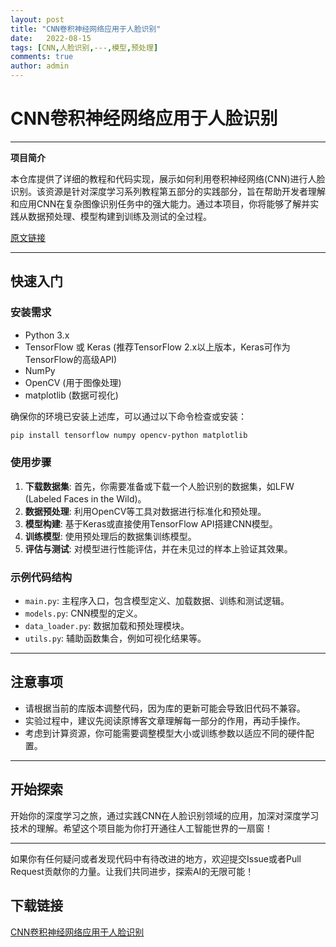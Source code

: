 ```yaml
---
layout: post
title: "CNN卷积神经网络应用于人脸识别"
date:   2022-08-15
tags: [CNN,人脸识别,---,模型,预处理]
comments: true
author: admin
---
```

# CNN卷积神经网络应用于人脸识别

---

**项目简介**

本仓库提供了详细的教程和代码实现，展示如何利用卷积神经网络(CNN)进行人脸识别。该资源是针对深度学习系列教程第五部分的实践部分，旨在帮助开发者理解和应用CNN在复杂图像识别任务中的强大能力。通过本项目，你将能够了解并实践从数据预处理、模型构建到训练及测试的全过程。

[原文链接](http://blog.csdn.net/u012162613/article/details/43277187)

---

## 快速入门

### 安装需求

- Python 3.x
- TensorFlow 或 Keras (推荐TensorFlow 2.x以上版本，Keras可作为TensorFlow的高级API)
- NumPy
- OpenCV (用于图像处理)
- matplotlib (数据可视化)

确保你的环境已安装上述库，可以通过以下命令检查或安装：

```bash
pip install tensorflow numpy opencv-python matplotlib
```

### 使用步骤

1. **下载数据集**: 首先，你需要准备或下载一个人脸识别的数据集，如LFW (Labeled Faces in the Wild)。
2. **数据预处理**: 利用OpenCV等工具对数据进行标准化和预处理。
3. **模型构建**: 基于Keras或直接使用TensorFlow API搭建CNN模型。
4. **训练模型**: 使用预处理后的数据集训练模型。
5. **评估与测试**: 对模型进行性能评估，并在未见过的样本上验证其效果。

### 示例代码结构

- `main.py`: 主程序入口，包含模型定义、加载数据、训练和测试逻辑。
- `models.py`: CNN模型的定义。
- `data_loader.py`: 数据加载和预处理模块。
- `utils.py`: 辅助函数集合，例如可视化结果等。

---

## 注意事项

- 请根据当前的库版本调整代码，因为库的更新可能会导致旧代码不兼容。
- 实验过程中，建议先阅读原博客文章理解每一部分的作用，再动手操作。
- 考虑到计算资源，你可能需要调整模型大小或训练参数以适应不同的硬件配置。

---

## 开始探索

开始你的深度学习之旅，通过实践CNN在人脸识别领域的应用，加深对深度学习技术的理解。希望这个项目能为你打开通往人工智能世界的一扇窗！

---

如果你有任何疑问或者发现代码中有待改进的地方，欢迎提交Issue或者Pull Request贡献你的力量。让我们共同进步，探索AI的无限可能！

## 下载链接

[CNN卷积神经网络应用于人脸识别](https://pan.quark.cn/s/17c05c1a85d7)